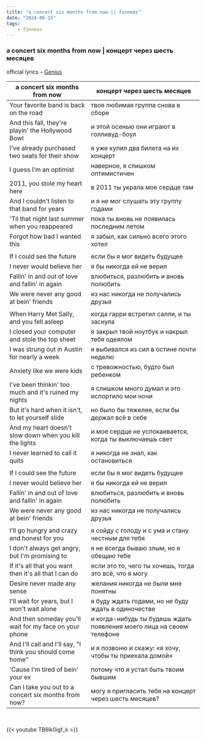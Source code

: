 ```yaml
---
title: "a concert six months from now || finneas"
date: "2024-06-15"
tags:
    - finneas
---
```


### a concert six months from now | концерт через шесть месяцев

official lyrics – [Genius](https://genius.com/Finneas-a-concert-six-months-from-now-lyrics)

a concert six months from now | концерт через шесть месяцев
--|--
Your favorite band is back on the road | твоя любимая группа снова в сборе
And this fall, they're playin' the Hollywood Bowl | и этой осенью они играют в голливуд-боул
I've already purchased two seats for their show | я уже купил два билета на их концерт
I guess I'm an optimist | наверное, я слишком оптимистичен
2011, you stole my heart here | в 2011 ты украла мое сердце там
And I couldn't listen to that band for years | и я не мог слушать эту группу годами
'Til that night last summer when you reappeared | пока ты вновь не появилась последним летом
Forgot how bad I wanted this | я забыл, как сильно всего этого хотел
|||
If I could see the future | если бы я мог видеть будущее
I never would believe her | я бы никогда ей не верил
Fallin' in and out of love and fallin' in again | влюбиться, разлюбить и вновь полюбить
We were never any good at bein' friends | из нас никогда не получались друзья
|||
When Harry Met Sally, and you fell asleep | когда гарри встретил салли, и ты заснула
I closеd your computer and stole the top sheet | я закрыл твой ноутбук и накрыл тебя одеялом
I was strung out in Austin for nеarly a week | я выбивался из сил в остине почти неделю
Anxiety like we were kids | с тревожностью, будто был ребенком
I've been thinkin' too much and it's ruined my nights | я слишком много думал и это испортило мои ночи
But it's hard when it isn't, to let yourself slide | но было бы тяжелее, если бы держал всё в себе
And my heart doesn't slow down when you kill the lights | и мое сердце не успокаивается, когда ты выключаешь свет
I never learned to call it quits | я никогда не знал, как остановиться
|||
If I could see the future | если бы я мог видеть будущее
I never would believe her | я бы никогда ей не верил
Fallin' in and out of love and fallin' in again | влюбиться, разлюбить и вновь полюбить
We were never any good at bein' friends | из нас никогда не получались друзья
|||
I'll go hungry and crazy and honest for you | я сойду с голоду и с ума и стану честным для тебя
I don't always get angry, but I'm promising to | я не всегда бываю злым, но я обещаю тебе
If it's all that you want then it's all that I can do | если это то, чего ты хочешь, тогда это всё, что я могу
Desire never made any sense | желания никогда не были мне понятны
I'll wait for years, but I won't wait alone | я буду ждать годами, но не буду ждать в одиночестве
And then someday you'll wait for my face on your phone | и когда-нибудь ты будешь ждать появления моего лица на своем телефоне
And I'll call and I'll say, "I think you should come home" | и я позвоню и скажу: «я хочу, чтобы ты приехала домой»
'Cause I'm tired of bein' your ex | потому что я устал быть твоим бывшим
Can I take you out to a concert six months from now? | могу я пригласить тебя на концерт через шесть месяцев?

<br>

{{< youtube TB6lk0igf_k >}}
